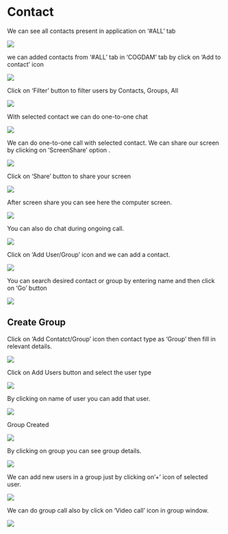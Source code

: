 # Contact

We can see all contacts present in application on ‘\#ALL’ tab

![](../.gitbook/assets/contacts.png)

we can added contacts from ‘\#ALL’ tab in ‘COGDAM’ tab by click on ‘Add to contact’ icon

![](../.gitbook/assets/image%20%28207%29.png)

Click on ‘Filter’ button to filter users by Contacts, Groups, All

![](../.gitbook/assets/image%20%28248%29.png)

With selected contact we can do one-to-one chat

![](../.gitbook/assets/image%20%2841%29.png)

We can do one-to-one call with selected contact. We can share our screen by clicking on ‘ScreenShare’ option .

![](../.gitbook/assets/image%20%2817%29.png)

Click on ‘Share’ button to share your screen

![](../.gitbook/assets/image%20%28142%29.png)

After screen share you can see here the computer screen.

![](../.gitbook/assets/image%20%28144%29.png)

You can also do chat during ongoing call.

![](../.gitbook/assets/image%20%28276%29.png)

Click on ‘Add User/Group’ icon and we can add a contact.

![](../.gitbook/assets/image%20%2812%29.png)

You can search desired contact or group by entering name and then click on ‘Go’ button

![](../.gitbook/assets/image%20%28244%29.png)

##  **Create Group**

Click on ‘Add Contatct/Group’ icon then contact type as ‘Group’ then fill in relevant details.

![](../.gitbook/assets/image%20%28275%29.png)

Click on Add Users button and select the user type

![](../.gitbook/assets/image%20%2872%29.png)

By clicking on name of user you can add that user.

![](../.gitbook/assets/image%20%28219%29.png)

Group Created

![](../.gitbook/assets/image.png)

By clicking on group you can see group details.

![](../.gitbook/assets/image%20%28308%29.png)

We can add new users in a group just by clicking on’+’ icon of selected user.

![](../.gitbook/assets/image%20%28182%29.png)

We can do group call also by click on ‘Video call’ icon in group window.

![](../.gitbook/assets/image%20%2816%29.png)





